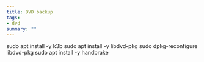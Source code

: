 ```yaml
---
title: DVD backup
tags:
- dvd
summary: ""
---
```


sudo apt install -y k3b 
sudo apt install -y libdvd-pkg
sudo dpkg-reconfigure libdvd-pkg
sudo apt install -y handbrake

